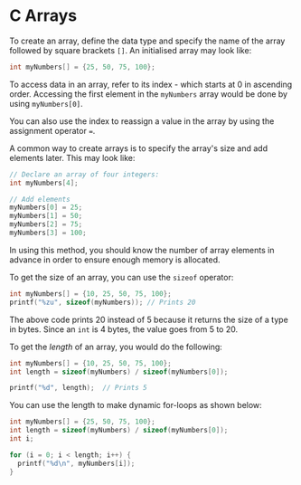 # C Arrays

To create an array, define the data type and specify the name of the array followed by square brackets `[]`. An initialised array may look like:

```c
int myNumbers[] = {25, 50, 75, 100};
```

To access data in an array, refer to its index - which starts at 0 in ascending order. Accessing the first element in the `myNumbers` array would be done by using `myNumbers[0]`.

You can also use the index to reassign a value in the array by using the assignment operator `=`.

A common way to create arrays is to specify the array's size and add elements later. This may look like:

```c
// Declare an array of four integers:
int myNumbers[4];

// Add elements
myNumbers[0] = 25;
myNumbers[1] = 50;
myNumbers[2] = 75;
myNumbers[3] = 100;
```

In using this method, you should know the number of array elements in advance in order to ensure enough memory is allocated.

To get the size of an array, you can use the `sizeof` operator:

```c
int myNumbers[] = {10, 25, 50, 75, 100};
printf("%zu", sizeof(myNumbers)); // Prints 20
```

The above code prints 20 instead of 5 because it returns the size of a type in bytes. Since an `int` is 4 bytes, the value goes from 5 to 20.

To get the _length_ of an array, you would do the following:

```c
int myNumbers[] = {10, 25, 50, 75, 100};
int length = sizeof(myNumbers) / sizeof(myNumbers[0]);

printf("%d", length);  // Prints 5
```

You can use the length to make dynamic for-loops as shown below:

```c
int myNumbers[] = {25, 50, 75, 100};
int length = sizeof(myNumbers) / sizeof(myNumbers[0]);
int i;

for (i = 0; i < length; i++) {
  printf("%d\n", myNumbers[i]);
}
```